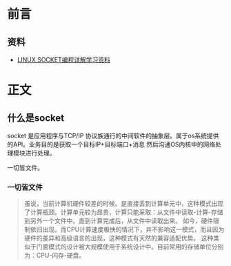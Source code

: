 # 前言
## 资料
* [LINUX SOCKET编程详解学习资料](https://www.processon.com/view/link/632d4ecf07912955b201d1e3#outline)
# 正文 

## 什么是socket

socket 是应用程序与TCP/IP 协议族通行的中间软件的抽象层。属于os系统提供的API。业务目的是获取一个目标IP+目标端口+消息 然后沟通OS内核中的网络处理模块进行处理。

一切皆文件。
### 一切皆文件
> 虽说，当前计算机硬件较差的时候。是直接丢到计算单元中，这种模式出现了计算瓶颈。计算单元较为昂贵，计算只能采取：从文件中读取-计算-存储到另外一个文件中。直到计算完成后，从文件中读取出来。
> 如今，硬件限制依旧出现。而CPU计算速度极快的情况下，并不影响这一模式，而且因为硬件的差异和高级语言的出现，这种模式有天然的兼容适配优势。
> 这种类似于门面模式的设计被大规模使用于系统设计中。目前常用的存储单位分别为：CPU-闪存-硬盘。
> 

